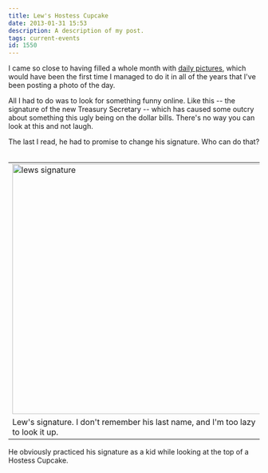 ```yaml
---
title: Lew's Hostess Cupcake
date: 2013-01-31 15:53
description: A description of my post.
tags: current-events
id: 1550
---
```

I came so close to having filled a whole month with <a href="/dailyphoto">daily pictures</a>, which would have been the first time I managed to do it in all of the years that I've been posting a photo of the day.  

All I had to do was to look for something funny online.  Like this -- the signature of the new Treasury Secretary -- which has caused some outcry about something this ugly being on the dollar bills.  There's no way you can look at this and not laugh.

The last I read, he had to promise to change his signature.  Who can do that?
<span class="spanEndPreview">&nbsp;</span>
<table class="center"><tr><td><img src="/img/lewssignature.jpg" alt="lews signature" width="500px" /></td></tr><tr><td class="caption">Lew's signature.  I don't remember his last name, and I'm too lazy to look it up.</td></tr></table>

He obviously practiced his signature as a kid while looking at the top of a Hostess Cupcake.